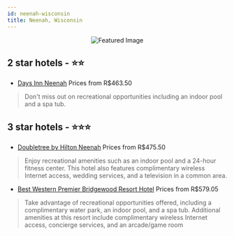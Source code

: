 ```yaml
---
id: neenah-wisconsin
title: Neenah, Wisconsin
---
```


<center><img src="https://i.travelapi.com/hotels/1000000/50000/42400/42373/f27f670f_z.jpg" alt="Featured Image" /></center>


##  2 star hotels - ⭐️⭐️

-    [Days Inn Neenah](https://us.hurb.com/hotels/neenah/days-inn-neenah-JNP-JP146831?cmp=18055) Prices from R$463.50
   > Don't miss out on recreational opportunities including an indoor pool and a spa tub.

##  3 star hotels - ⭐️⭐️⭐️

-    [Doubletree by Hilton Neenah](https://us.hurb.com/hotels/neenah/doubletree-by-hilton-neenah-JNP-JP080471?cmp=18055) Prices from R$475.50
   > Enjoy recreational amenities such as an indoor pool and a 24-hour fitness center. This hotel also features complimentary wireless Internet access, wedding services, and a television in a common area.
-    [Best Western Premier Bridgewood Resort Hotel](https://us.hurb.com/hotels/neenah/best-western-premier-bridgewood-resort-hotel-JNP-JP080469?cmp=18055) Prices from R$579.05
   > Take advantage of recreational opportunities offered, including a complimentary water park, an indoor pool, and a spa tub. Additional amenities at this resort include complimentary wireless Internet access, concierge services, and an arcade/game room
